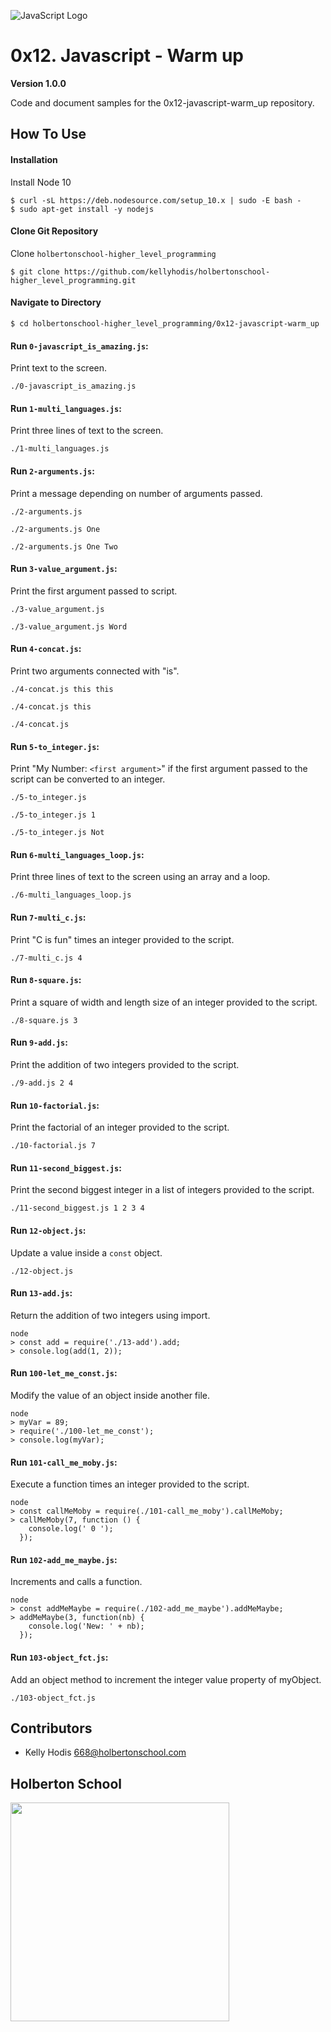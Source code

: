 ![JavaScript Logo](https://live.staticflickr.com/3701/19224697601_6b600f21eb.jpg)

# 0x12. Javascript - Warm up

**Version 1.0.0**

Code and document samples for the 0x12-javascript-warm_up repository. 

## How To Use

#### Installation

Install Node 10
```
$ curl -sL https://deb.nodesource.com/setup_10.x | sudo -E bash -
$ sudo apt-get install -y nodejs
```

#### Clone Git Repository

Clone `holbertonschool-higher_level_programming`
```
$ git clone https://github.com/kellyhodis/holbertonschool-higher_level_programming.git
```

#### Navigate to Directory

```
$ cd holbertonschool-higher_level_programming/0x12-javascript-warm_up
```

#### Run `0-javascript_is_amazing.js`:

Print text to the screen.

`./0-javascript_is_amazing.js`

#### Run `1-multi_languages.js`:

Print three lines of text to the screen.

`./1-multi_languages.js`

#### Run `2-arguments.js`:

Print a message depending on number of arguments passed.

`./2-arguments.js`

`./2-arguments.js One`

`./2-arguments.js One Two`

#### Run `3-value_argument.js`:

Print the first argument passed to script.

`./3-value_argument.js`

`./3-value_argument.js Word`

#### Run `4-concat.js`:

Print two arguments connected with "is".

`./4-concat.js this this`

`./4-concat.js this`

`./4-concat.js`

#### Run `5-to_integer.js`:

Print "My Number: `<first argument>`" if the first argument passed to the script can be converted to an integer.

`./5-to_integer.js`

`./5-to_integer.js 1`

`./5-to_integer.js Not`

#### Run `6-multi_languages_loop.js`:

Print three lines of text to the screen using an array and a loop.

`./6-multi_languages_loop.js`

#### Run `7-multi_c.js`:

Print "C is fun" times an integer provided to the script.

`./7-multi_c.js 4`

#### Run `8-square.js`:

Print a square of width and length size of an integer provided to the script.

`./8-square.js 3`

#### Run `9-add.js`:

Print the addition of two integers provided to the script.

`./9-add.js 2 4`

#### Run `10-factorial.js`:

Print the factorial of an integer provided to the script.

`./10-factorial.js 7`

#### Run `11-second_biggest.js`:

Print the second biggest integer in a list of integers provided to the script.

`./11-second_biggest.js 1 2 3 4`

#### Run `12-object.js`:

Update a value inside a `const` object.

`./12-object.js`

#### Run `13-add.js`:

Return the addition of two integers using import.

```
node
> const add = require('./13-add').add;
> console.log(add(1, 2));
```

#### Run `100-let_me_const.js`:

Modify the value of an object inside another file.

```
node
> myVar = 89;
> require('./100-let_me_const');
> console.log(myVar);
```

#### Run `101-call_me_moby.js`:

Execute a function times an integer provided to the script.

```
node
> const callMeMoby = require(./101-call_me_moby').callMeMoby;
> callMeMoby(7, function () {
    console.log(' 0 ');
  });
```

#### Run `102-add_me_maybe.js`:

Increments and calls a function.

```
node
> const addMeMaybe = require(./102-add_me_maybe').addMeMaybe;
> addMeMaybe(3, function(nb) {
    console.log('New: ' + nb);
  });
```

#### Run `103-object_fct.js`:

Add an object method to increment the integer value property of myObject.

`./103-object_fct.js`

## Contributors

- Kelly Hodis <668@holbertonschool.com>

## Holberton School
<a href="url" alt="Holberton logo"><img src="https://lh4.googleusercontent.com/yUzaviDgzDIq4-ZHp9k0YU5fsz0nOdekNRt1qHgp7Qdlw5BNfe6bETEf5ZWd-Vkn_m57BPx7HcDrwFK41ptLnQLTNipWmTAtiQwZL_8s97Nkzn94xP7XVKb3RnV0fx8QEZoxlkVd" width="350"></a>
